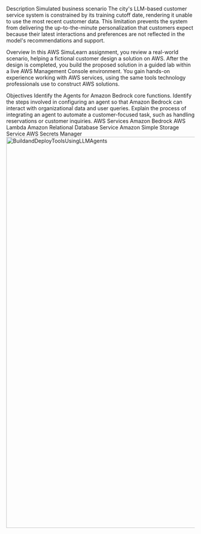 Description
Simulated business scenario
The city's LLM-based customer service system is constrained by its training cutoff date, rendering it unable to use the most recent customer data. This limitation prevents the system from delivering the up-to-the-minute personalization that customers expect because their latest interactions and preferences are not reflected in the model's recommendations and support.

Overview
In this AWS SimuLearn assignment, you review a real-world scenario, helping a fictional customer design a solution on AWS.
After the design is completed, you build the proposed solution in a guided lab within a live AWS Management Console environment.
You gain hands-on experience working with AWS services, using the same tools technology professionals use to construct AWS solutions.

Objectives
Identify the Agents for Amazon Bedrock core functions.
Identify the steps involved in configuring an agent so that Amazon Bedrock can interact with organizational data and user queries.
Explain the process of integrating an agent to automate a customer-focused task, such as handling reservations or customer inquiries.
AWS Services
Amazon Bedrock
AWS Lambda
Amazon Relational Database Service
Amazon Simple Storage Service
AWS Secrets Manager
<img width="1619" height="1044" alt="BuildandDeployToolsUsingLLMAgents" src="https://github.com/user-attachments/assets/e4db90ab-5209-4f54-96c9-6138cba5c4ae" />
